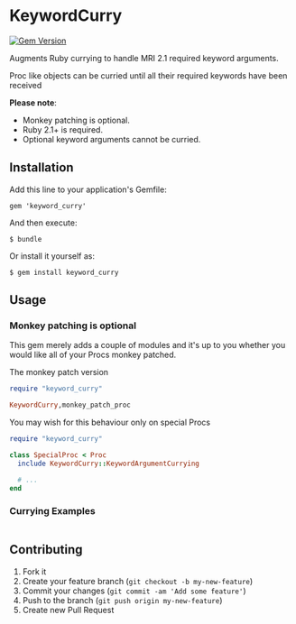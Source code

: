 # KeywordCurry

[![Gem Version](https://badge.fury.io/rb/keyword_curry.png)](http://badge.fury.io/rb/keyword_curry)

Augments Ruby currying to handle MRI 2.1 required keyword arguments.

Proc like objects can be curried until all their required keywords have been received

**Please note**:
* Monkey patching is optional.
* Ruby 2.1+ is required.
* Optional keyword arguments cannot be curried.

## Installation

Add this line to your application's Gemfile:

    gem 'keyword_curry'

And then execute:

    $ bundle

Or install it yourself as:

    $ gem install keyword_curry

## Usage

### Monkey patching is optional

This gem merely adds a couple of modules and it's up to you whether you would
like all of your Procs monkey patched.

The monkey patch version
```ruby
require "keyword_curry"

KeywordCurry,monkey_patch_proc
```

You may wish for this behaviour only on special Procs
```ruby
require "keyword_curry"

class SpecialProc < Proc
  include KeywordCurry::KeywordArgumentCurrying

  # ...
end
```

### Currying Examples

```ruby
```

## Contributing

1. Fork it
2. Create your feature branch (`git checkout -b my-new-feature`)
3. Commit your changes (`git commit -am 'Add some feature'`)
4. Push to the branch (`git push origin my-new-feature`)
5. Create new Pull Request
